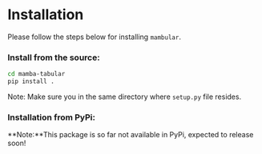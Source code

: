 # Installation

Please follow the steps below for installing `mambular`.

### Install from the source:

```bash
cd mamba-tabular
pip install .
```

Note: Make sure you in the same directory where `setup.py` file resides.

### Installation from PyPi:

**Note:**This package is so far not available in PyPi, expected to release soon!
